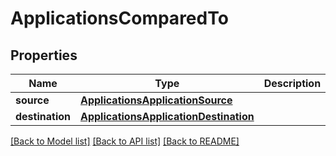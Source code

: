 # ApplicationsComparedTo

## Properties
Name | Type | Description | Notes
------------ | ------------- | ------------- | -------------
**source** | [**ApplicationsApplicationSource**](ApplicationsApplicationSource.md) |  | [optional] 
**destination** | [**ApplicationsApplicationDestination**](ApplicationsApplicationDestination.md) |  | [optional] 

[[Back to Model list]](../README.md#documentation-for-models) [[Back to API list]](../README.md#documentation-for-api-endpoints) [[Back to README]](../README.md)

